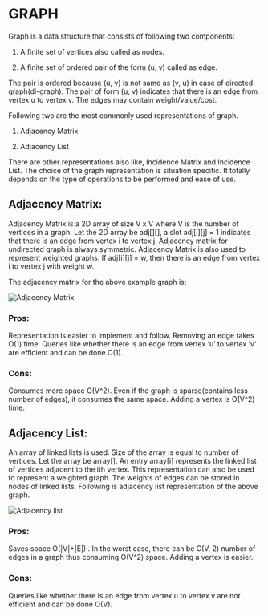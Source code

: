 # GRAPH

Graph is a data structure that consists of following two components:

1. A finite set of vertices also called as nodes.

2. A finite set of ordered pair of the form (u, v) called as edge.

The pair is ordered because (u, v) is not same as (v, u) in case of directed graph(di-graph). The pair of form (u, v) indicates that there is an edge from vertex u to vertex v. The edges may contain weight/value/cost.

Following two are the most commonly used representations of graph.

1. Adjacency Matrix

2. Adjacency List

There are other representations also like, Incidence Matrix and Incidence List. The choice of the graph representation is situation specific. It totally depends on the type of operations to be performed and ease of use.

## Adjacency Matrix:

Adjacency Matrix is a 2D array of size V x V where V is the number of vertices in a graph. Let the 2D array be adj[][], a slot adj[i][j] = 1 indicates that there is an edge from vertex i to vertex j. Adjacency matrix for undirected graph is always symmetric. Adjacency Matrix is also used to represent weighted graphs. If adj[i][j] = w, then there is an edge from vertex i to vertex j with weight w.

The adjacency matrix for the above example graph is:

  ![Adjacency Matrix](http://d1gjlxt8vb0knt.cloudfront.net//wp-content/uploads/adjacency_matrix_representation.png)
  
### Pros:
Representation is easier to implement and follow. Removing an edge takes O(1) time. Queries like whether there is an edge from vertex ‘u’ to vertex ‘v’ are efficient and can be done O(1).

### Cons:
Consumes more space O(V^2). Even if the graph is sparse(contains less number of edges), it consumes the same space. Adding a vertex is O(V^2) time.

## Adjacency List:

An array of linked lists is used. Size of the array is equal to number of vertices. Let the array be array[]. An entry array[i] represents the linked list of vertices adjacent to the ith vertex. This representation can also be used to represent a weighted graph. The weights of edges can be stored in nodes of linked lists. Following is adjacency list representation of the above graph.

 ![Adjacency list](http://d1gjlxt8vb0knt.cloudfront.net//wp-content/uploads/adjacency_list_representation.png)
 
### Pros: 
Saves space O(|V|+|E|) . In the worst case, there can be C(V, 2) number of edges in a graph thus consuming O(V^2) space. Adding a vertex is easier.

### Cons: 
Queries like whether there is an edge from vertex u to vertex v are not efficient and can be done O(V).
